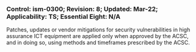 ### Control: ism-0300; Revision: 8; Updated: Mar-22; Applicability: TS; Essential Eight: N/A
<p>Patches, updates or vendor mitigations for security vulnerabilities in high assurance ICT equipment are applied only when approved by the ACSC, and in doing so, using methods and timeframes prescribed by the ACSC.</p>